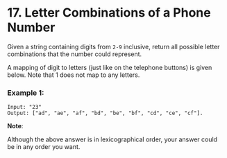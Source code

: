 # 17. Letter Combinations of a Phone Number

Given a string containing digits from `2-9` inclusive, return all possible letter combinations that the number could represent.

A mapping of digit to letters (just like on the telephone buttons) is given below. Note that 1 does not map to any letters.

### Example 1:
```
Input: "23"
Output: ["ad", "ae", "af", "bd", "be", "bf", "cd", "ce", "cf"].
```

**Note**:

Although the above answer is in lexicographical order, your answer could be in any order you want.
